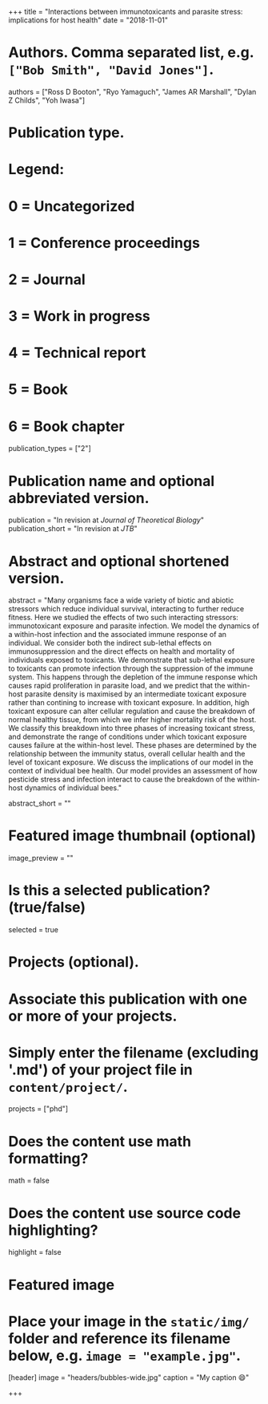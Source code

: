 +++
title = "Interactions between immunotoxicants and parasite stress:  implications for host health"
date = "2018-11-01"

# Authors. Comma separated list, e.g. `["Bob Smith", "David Jones"]`.
authors = ["Ross D Booton", "Ryo Yamaguch", "James AR Marshall", "Dylan Z Childs", "Yoh Iwasa"]

# Publication type.
# Legend:
# 0 = Uncategorized
# 1 = Conference proceedings
# 2 = Journal
# 3 = Work in progress
# 4 = Technical report
# 5 = Book
# 6 = Book chapter
publication_types = ["2"]

# Publication name and optional abbreviated version.
publication = "In revision at *Journal of Theoretical Biology*"
publication_short = "In revision at *JTB*"

# Abstract and optional shortened version.
abstract = "Many organisms face a wide variety of biotic and abiotic stressors which reduce individual survival, interacting to further reduce fitness. Here we studied the effects of two such interacting stressors: immunotoxicant exposure and parasite infection. We model the dynamics of a within-host infection and the associated immune response of an individual. We consider both the indirect sub-lethal effects on immunosuppression and the direct effects on health and mortality of individuals exposed to toxicants. We demonstrate that sub-lethal exposure to toxicants can promote infection through the suppression of the immune system. This happens through the depletion of the immune response which causes rapid proliferation in parasite load, and we predict that the within-host parasite density is maximised by an intermediate toxicant exposure  rather than contining to increase with toxicant exposure. In addition, high toxicant exposure can alter cellular regulation and cause the breakdown of normal healthy tissue, from which we infer higher mortality risk of the host. We classify this breakdown into three phases of increasing toxicant stress, and demonstrate the range of conditions under which toxicant exposure causes failure at the within-host level. These phases are determined by the relationship between the immunity status, overall cellular health and the level of toxicant exposure. We discuss the implications of our model in the context of individual bee health. Our model provides an assessment of how pesticide stress and infection interact to cause the breakdown of the within-host dynamics of individual bees."

abstract_short = ""

# Featured image thumbnail (optional)
image_preview = ""

# Is this a selected publication? (true/false)
selected = true

# Projects (optional).
#   Associate this publication with one or more of your projects.
#   Simply enter the filename (excluding '.md') of your project file in `content/project/`.
projects = ["phd"]

# Does the content use math formatting?
math = false

# Does the content use source code highlighting?
highlight = false

# Featured image
# Place your image in the `static/img/` folder and reference its filename below, e.g. `image = "example.jpg"`.
[header]
image = "headers/bubbles-wide.jpg"
caption = "My caption :smile:"

+++

